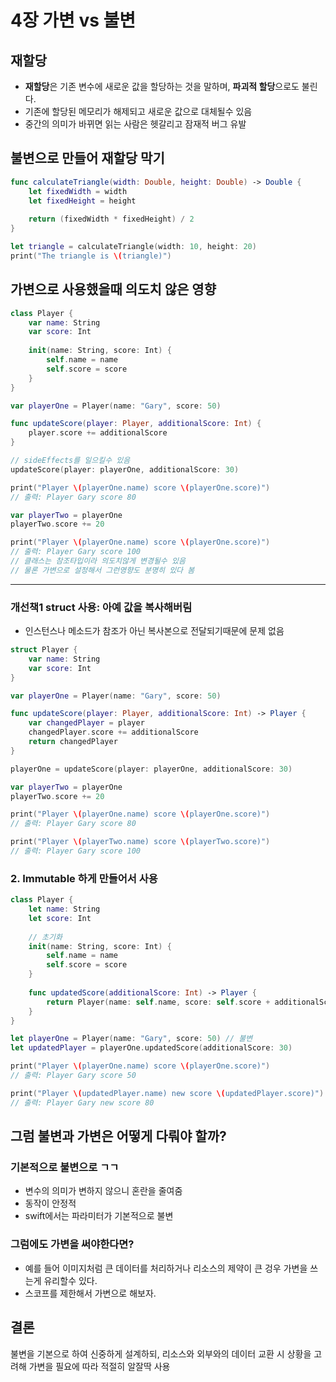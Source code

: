 # 4장 가변 vs 불변
## 재할당
-  **재할당**은 기존 변수에 새로운 값을 할당하는 것을 말하며, **파괴적 할당**으로도 불린다. 
- 기존에 할당된 메모리가 해제되고 새로운 값으로 대체될수 있음
- 중간의 의미가 바뀌면 읽는 사람은 헷갈리고 잠재적 버그 유발

## 불변으로 만들어 재할당 막기
``` swift
func calculateTriangle(width: Double, height: Double) -> Double {
    let fixedWidth = width
    let fixedHeight = height
    
    return (fixedWidth * fixedHeight) / 2
}

let triangle = calculateTriangle(width: 10, height: 20)
print("The triangle is \(triangle)")

```

## 가변으로 사용했을때 의도치 않은 영향
```swift
class Player {
    var name: String
    var score: Int
    
    init(name: String, score: Int) {
        self.name = name
        self.score = score
    }
}

var playerOne = Player(name: "Gary", score: 50)

func updateScore(player: Player, additionalScore: Int) {
    player.score += additionalScore 
}

// sideEffects를 일으킬수 있음
updateScore(player: playerOne, additionalScore: 30)

print("Player \(playerOne.name) score \(playerOne.score)")
// 출력: Player Gary score 80

var playerTwo = playerOne
playerTwo.score += 20

print("Player \(playerOne.name) score \(playerOne.score)")
// 출력: Player Gary score 100
// 클래스는 참조타입이라 의도치않게 변경될수 있음
// 물론 가변으로 설정해서 그런영향도 분명히 있다 봄
```
---

### 개선책1 struct 사용: 아예 값을 복사해버림
- 인스턴스나 메소드가 참조가 아닌 복사본으로 전달되기때문에 문제 없음
``` swift
struct Player {
    var name: String
    var score: Int
}

var playerOne = Player(name: "Gary", score: 50)

func updateScore(player: Player, additionalScore: Int) -> Player {
    var changedPlayer = player
    changedPlayer.score += additionalScore
    return changedPlayer
}

playerOne = updateScore(player: playerOne, additionalScore: 30)

var playerTwo = playerOne
playerTwo.score += 20

print("Player \(playerOne.name) score \(playerOne.score)")
// 출력: Player Gary score 80

print("Player \(playerTwo.name) score \(playerTwo.score)")
// 출력: Player Gary score 100

```

### 2. Immutable 하게 만들어서 사용
```swift
class Player {
    let name: String
    let score: Int
    
    // 초기화
    init(name: String, score: Int) {
        self.name = name
        self.score = score
    }
    
    func updatedScore(additionalScore: Int) -> Player {
        return Player(name: self.name, score: self.score + additionalScore)
    }
}

let playerOne = Player(name: "Gary", score: 50) // 불변
let updatedPlayer = playerOne.updatedScore(additionalScore: 30)

print("Player \(playerOne.name) score \(playerOne.score)")
// 출력: Player Gary score 50

print("Player \(updatedPlayer.name) new score \(updatedPlayer.score)")
// 출력: Player Gary new score 80
```

## 그럼 불변과 가변은 어떻게 다뤄야 할까?
### 기본적으로 불변으로 ㄱㄱ
- 변수의 의미가 변하지 않으니 혼란을 줄여줌
- 동작이 안정적
- swift에서는 파라미터가 기본적으로 불변

### 그럼에도 가변을 써야한다면?
- 예를 들어 이미지처럼 큰 데이터를 처리하거나 리소스의 제약이 큰 겅우 가변을 쓰는게 유리할수 있다.
- 스코프를 제한해서 가변으로 해보자.

## 결론
불변을 기본으로 하여 신중하게 설계하되, 리소스와 외부와의 데이터 교환 시 상황을 고려해 가변을 필요에 따라 적절히 알잘딱 사용